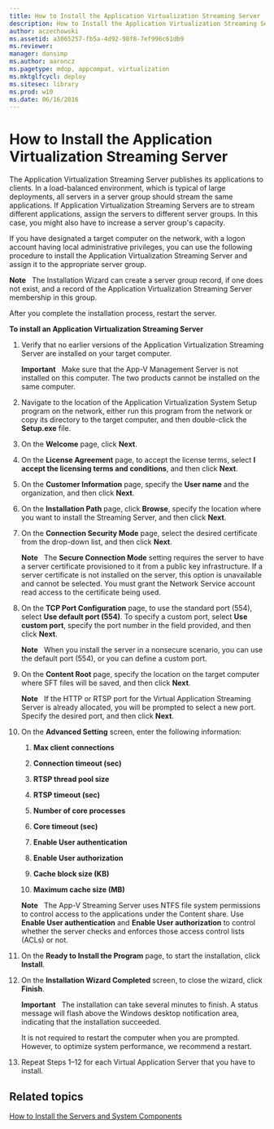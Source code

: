 ```yaml
---
title: How to Install the Application Virtualization Streaming Server
description: How to Install the Application Virtualization Streaming Server
author: aczechowski
ms.assetid: a3065257-fb5a-4d92-98f8-7ef996c61db9
ms.reviewer: 
manager: dansimp
ms.author: aaroncz
ms.pagetype: mdop, appcompat, virtualization
ms.mktglfcycl: deploy
ms.sitesec: library
ms.prod: w10
ms.date: 06/16/2016
---
```



# How to Install the Application Virtualization Streaming Server


The Application Virtualization Streaming Server publishes its applications to clients. In a load-balanced environment, which is typical of large deployments, all servers in a server group should stream the same applications. If Application Virtualization Streaming Servers are to stream different applications, assign the servers to different server groups. In this case, you might also have to increase a server group's capacity.

If you have designated a target computer on the network, with a logon account having local administrative privileges, you can use the following procedure to install the Application Virtualization Streaming Server and assign it to the appropriate server group.

**Note**  
The Installation Wizard can create a server group record, if one does not exist, and a record of the Application Virtualization Streaming Server membership in this group.

 

After you complete the installation process, restart the server.

**To install an Application Virtualization Streaming Server**

1.  Verify that no earlier versions of the Application Virtualization Streaming Server are installed on your target computer.

    **Important**  
    Make sure that the App-V Management Server is not installed on this computer. The two products cannot be installed on the same computer.

     

2.  Navigate to the location of the Application Virtualization System Setup program on the network, either run this program from the network or copy its directory to the target computer, and then double-click the **Setup.exe** file.

3.  On the **Welcome** page, click **Next**.

4.  On the **License Agreement** page, to accept the license terms, select **I accept the licensing terms and conditions**, and then click **Next**.

5.  On the **Customer Information** page, specify the **User name** and the organization, and then click **Next**.

6.  On the **Installation Path** page, click **Browse**, specify the location where you want to install the Streaming Server, and then click **Next**.

7.  On the **Connection Security Mode** page, select the desired certificate from the drop-down list, and then click **Next**.

    **Note**  
    The **Secure Connection Mode** setting requires the server to have a server certificate provisioned to it from a public key infrastructure. If a server certificate is not installed on the server, this option is unavailable and cannot be selected. You must grant the Network Service account read access to the certificate being used.

     

8.  On the **TCP Port Configuration** page, to use the standard port (554), select **Use default port (554)**. To specify a custom port, select **Use custom port**, specify the port number in the field provided, and then click **Next**.

    **Note**  
    When you install the server in a nonsecure scenario, you can use the default port (554), or you can define a custom port.

     

9.  On the **Content Root** page, specify the location on the target computer where SFT files will be saved, and then click **Next**.

    **Note**  
    If the HTTP or RTSP port for the Virtual Application Streaming Server is already allocated, you will be prompted to select a new port. Specify the desired port, and then click **Next**.

     

10. On the **Advanced Setting** screen, enter the following information:

    1.  **Max client connections**

    2.  **Connection timeout (sec)**

    3.  **RTSP thread pool size**

    4.  **RTSP timeout (sec)**

    5.  **Number of core processes**

    6.  **Core timeout (sec)**

    7.  **Enable User authentication**

    8.  **Enable User authorization**

    9.  **Cache block size (KB)**

    10. **Maximum cache size (MB)**

    **Note**  
    The App-V Streaming Server uses NTFS file system permissions to control access to the applications under the Content share. Use **Enable User authentication** and **Enable User authorization** to control whether the server checks and enforces those access control lists (ACLs) or not.

     

11. On the **Ready to Install the Program** page, to start the installation, click **Install**.

12. On the **Installation Wizard Completed** screen, to close the wizard, click **Finish**.

    **Important**  
    The installation can take several minutes to finish. A status message will flash above the Windows desktop notification area, indicating that the installation succeeded.

    It is not required to restart the computer when you are prompted. However, to optimize system performance, we recommend a restart.

     

13. Repeat Steps 1–12 for each Virtual Application Server that you have to install.

## Related topics


[How to Install the Servers and System Components](how-to-install-the-servers-and-system-components.md)

 

 






